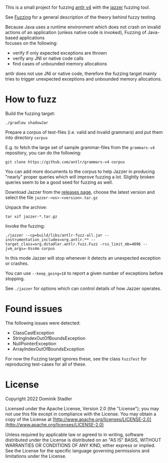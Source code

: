 This is a small project for fuzzing [antlr v4](https://github.com/antlr/antlr4) with the [jazzer](https://github.com/CodeIntelligenceTesting/jazzer/) fuzzing tool.

See [Fuzzing](https://en.wikipedia.org/wiki/Fuzzing) for a general description of the theory behind fuzzy testing.

Because Java uses a runtime environment which does not crash on invalid actions of an 
application (unless native code is invoked), Fuzzing of Java-based applications  
focuses on the following:

* verify if only expected exceptions are thrown
* verify any JNI or native code calls 
* find cases of unbounded memory allocations

antlr does not use JNI or native code, therefore the fuzzing target mainly
tries to trigger unexpected exceptions and unbounded memory allocations.

# How to fuzz

Build the fuzzing target:

    ./gradlew shadowJar

Prepare a corpus of test-files (i.e. valid and invalid grammars) and put them
into directory `corpus`

E.g. to fetch the large set of sample grammar-files from the `grammars-v4` repository, 
you can do the following:

    git clone https://github.com/antlr/grammars-v4 corpus

You can add more documents to the corpus to help Jazzer in producing "nearly" 
proper queries which will improve fuzzing a lot. Slightly broken queries
seem to be a good seed for fuzzing as well.

Download Jazzer from the [releases page](https://github.com/CodeIntelligenceTesting/jazzer/releases), 
choose the latest version and select the file `jazzer-<os>-<version>.tar.gz`

Unpack the archive:

    tar xzf jazzer-*.tar.gz

Invoke the fuzzing:

    ./jazzer --cp=build/libs/antlr-fuzz-all.jar --instrumentation_includes=org.antlr.** --target_class=org.dstadler.antlr.fuzz.Fuzz -rss_limit_mb=4096 --jvm_args=-Xss4m corpus

In this mode Jazzer will stop whenever it detects an unexpected exception 
or crashes.

You can use `--keep_going=10` to report a given number of exceptions before stopping.

See `./jazzer` for options which can control details of how Jazzer operates.

# Found issues

The following issues were detected:
* ClassCastException
* StringIndexOutOfBoundsException
* NullPointerException
* ArrayIndexOutOfBoundsException

For now the Fuzzing target ignores these, see the class `FuzzTest` for reproducing test-cases for all of these.

# License

Copyright 2022 Dominik Stadler

Licensed under the Apache License, Version 2.0 (the "License");
you may not use this file except in compliance with the License.
You may obtain a copy of the License at [http://www.apache.org/licenses/LICENSE-2.0](http://www.apache.org/licenses/LICENSE-2.0)

Unless required by applicable law or agreed to in writing, software
distributed under the License is distributed on an "AS IS" BASIS,
WITHOUT WARRANTIES OR CONDITIONS OF ANY KIND, either express or implied.
See the License for the specific language governing permissions and
limitations under the License.
